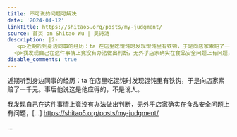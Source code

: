 ```yaml
---
title: 不可说的问题可解决
date: '2024-04-12'
linkTitle: https://shitao5.org/posts/my-judgment/
source: 首页 on Shitao Wu | 吴诗涛
description: |2-
   <p>近期听到身边同事的经历：ta 在店里吃馄饨时发现馄饨里有铁钩，于是向店家索赔了一千元。事后他说这是他应得的，不是讹人。</p>
  <p>我发现自己在这件事情上竟没有办法做出判断，无外乎店家确实在食品安全问题上有问题，[&hellip;] <a href="https://shitao5.org/posts/my-judgment/">https://shitao5.org/posts/my-judgment/</a></p>  ...
disable_comments: true
---
```

 <p>近期听到身边同事的经历：ta 在店里吃馄饨时发现馄饨里有铁钩，于是向店家索赔了一千元。事后他说这是他应得的，不是讹人。</p>
<p>我发现自己在这件事情上竟没有办法做出判断，无外乎店家确实在食品安全问题上有问题，[&hellip;] <a href="https://shitao5.org/posts/my-judgment/">https://shitao5.org/posts/my-judgment/</a></p>  ...